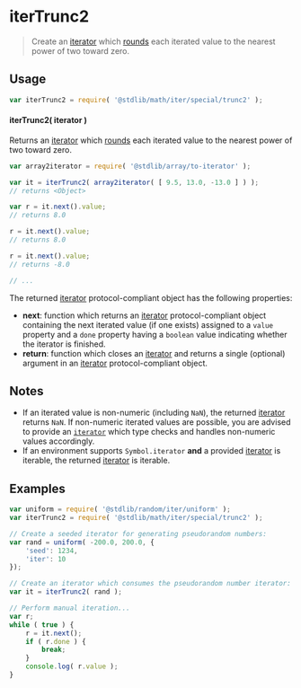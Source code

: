 <!--

@license Apache-2.0

Copyright (c) 2020 The Stdlib Authors.

Licensed under the Apache License, Version 2.0 (the "License");
you may not use this file except in compliance with the License.
You may obtain a copy of the License at

   http://www.apache.org/licenses/LICENSE-2.0

Unless required by applicable law or agreed to in writing, software
distributed under the License is distributed on an "AS IS" BASIS,
WITHOUT WARRANTIES OR CONDITIONS OF ANY KIND, either express or implied.
See the License for the specific language governing permissions and
limitations under the License.

-->

# iterTrunc2

> Create an [iterator][mdn-iterator-protocol] which [rounds][@stdlib/math/base/special/trunc2] each iterated value to the nearest power of two toward zero.

<!-- Section to include introductory text. Make sure to keep an empty line after the intro `section` element and another before the `/section` close. -->

<section class="intro">

</section>

<!-- /.intro -->

<!-- Package usage documentation. -->

<section class="usage">

## Usage

```javascript
var iterTrunc2 = require( '@stdlib/math/iter/special/trunc2' );
```

#### iterTrunc2( iterator )

Returns an [iterator][mdn-iterator-protocol] which [rounds][@stdlib/math/base/special/trunc2] each iterated value to the nearest power of two toward zero.

```javascript
var array2iterator = require( '@stdlib/array/to-iterator' );

var it = iterTrunc2( array2iterator( [ 9.5, 13.0, -13.0 ] ) );
// returns <Object>

var r = it.next().value;
// returns 8.0

r = it.next().value;
// returns 8.0

r = it.next().value;
// returns -8.0

// ...
```

The returned [iterator][mdn-iterator-protocol] protocol-compliant object has the following properties:

-   **next**: function which returns an [iterator][mdn-iterator-protocol] protocol-compliant object containing the next iterated value (if one exists) assigned to a `value` property and a `done` property having a `boolean` value indicating whether the iterator is finished.
-   **return**: function which closes an [iterator][mdn-iterator-protocol] and returns a single (optional) argument in an [iterator][mdn-iterator-protocol] protocol-compliant object.

</section>

<!-- /.usage -->

<!-- Package usage notes. Make sure to keep an empty line after the `section` element and another before the `/section` close. -->

<section class="notes">

## Notes

-   If an iterated value is non-numeric (including `NaN`), the returned [iterator][mdn-iterator-protocol] returns `NaN`. If non-numeric iterated values are possible, you are advised to provide an [`iterator`][mdn-iterator-protocol] which type checks and handles non-numeric values accordingly.
-   If an environment supports `Symbol.iterator` **and** a provided [iterator][mdn-iterator-protocol] is iterable, the returned [iterator][mdn-iterator-protocol] is iterable.

</section>

<!-- /.notes -->

<!-- Package usage examples. -->

<section class="examples">

## Examples

<!-- eslint no-undef: "error" -->

```javascript
var uniform = require( '@stdlib/random/iter/uniform' );
var iterTrunc2 = require( '@stdlib/math/iter/special/trunc2' );

// Create a seeded iterator for generating pseudorandom numbers:
var rand = uniform( -200.0, 200.0, {
    'seed': 1234,
    'iter': 10
});

// Create an iterator which consumes the pseudorandom number iterator:
var it = iterTrunc2( rand );

// Perform manual iteration...
var r;
while ( true ) {
    r = it.next();
    if ( r.done ) {
        break;
    }
    console.log( r.value );
}
```

</section>

<!-- /.examples -->

<!-- Section to include cited references. If references are included, add a horizontal rule *before* the section. Make sure to keep an empty line after the `section` element and another before the `/section` close. -->

<section class="references">

</section>

<!-- /.references -->

<!-- Section for all links. Make sure to keep an empty line after the `section` element and another before the `/section` close. -->

<section class="links">

[mdn-iterator-protocol]: https://developer.mozilla.org/en-US/docs/Web/JavaScript/Reference/Iteration_protocols#The_iterator_protocol

[@stdlib/math/base/special/trunc2]: https://github.com/stdlib-js/stdlib/tree/develop/lib/node_modules/%40stdlib/math/base/special/trunc2

</section>

<!-- /.links -->
